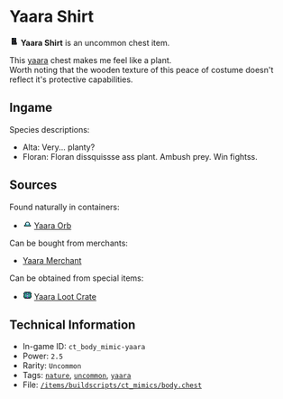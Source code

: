 # Yaara Shirt

<img src="https://raw.githubusercontent.com/Ceterai/Enternia/main/items/armors/alta/tier6/ceterai/legwear/icon.png" alt="Yaara Shirt icon" loading="lazy" height="16px" width="auto" /> **Yaara Shirt** is an uncommon chest item.

This [yaara](https://ceterai.github.io/MyEnternia/Wiki/Tags/Yaara) chest makes me feel like a plant.  
Worth noting that the wooden texture of this peace of costume doesn't reflect it's protective capabilities.

## Ingame

Species descriptions:

- Alta: Very... planty?
- Floran: Floran dissquissse ass plant. Ambush prey. Win fightss.

## Sources

Found naturally in containers:

- <img src="https://raw.githubusercontent.com/Ceterai/Enternia/main/objects/biome/alterash/yaara/decorative/orb/icon.png" alt="Yaara Orb icon" loading="lazy" height="16px" width="auto" /> [Yaara Orb](https://ceterai.github.io/MyEnternia/Wiki/YaaraOrb)

Can be bought from merchants:

- [Yaara Merchant](https://ceterai.github.io/MyEnternia/Wiki/YaaraMerchant)

Can be obtained from special items:

- <img src="https://raw.githubusercontent.com/Ceterai/Enternia/main/items/active/alta/loot/biome/ct_yaara_loot.png" alt="Yaara Loot Crate icon" loading="lazy" height="16px" width="auto" /> [Yaara Loot Crate](https://ceterai.github.io/MyEnternia/Wiki/YaaraLootCrate)

## Technical Information

- In-game ID: `ct_body_mimic-yaara`
- Power: `2.5`
- Rarity: `Uncommon`
- Tags: [`nature`](https://ceterai.github.io/MyEnternia/Wiki/Tags/Nature), [`uncommon`](https://ceterai.github.io/MyEnternia/Wiki/Tags/Uncommon), [`yaara`](https://ceterai.github.io/MyEnternia/Wiki/Tags/Yaara)
- File: [`/items/buildscripts/ct_mimics/body.chest`](https://github.com/Ceterai/Enternia/blob/main/items/buildscripts/ct_mimics/body.chest)
